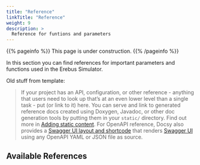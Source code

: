 ```yaml
---
title: "Reference"
linkTitle: "Reference"
weight: 9
description: >
  Reference for funtions and parameters
---
```


{{% pageinfo %}}
This page is under construction.
{{% /pageinfo %}}

In this section you can find references for important parameters and functions used in the Erebus Simulator.


Old stuff from template:
> If your project has an API, configuration, or other reference - anything that users need to look up that’s at an even lower level than a single task - put (or link to it) here. You can serve and link to generated reference docs created using Doxygen,
> Javadoc, or other doc generation tools by putting them in your `static/` directory. Find out more in [Adding static content](https://docsy.dev/docs/adding-content/content/#adding-static-content). For OpenAPI reference, Docsy also provides a [Swagger UI layout and shortcode](https://www.docsy.dev/docs/adding-content/shortcodes/#swaggerui) that renders [Swagger UI](https://swagger.io/tools/swagger-ui/) using any OpenAPI YAML or JSON file as source.


## Available References